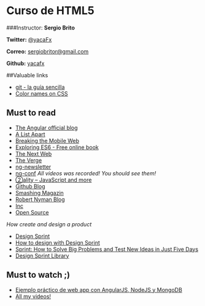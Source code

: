 Curso de HTML5
===

###Instructor: **Sergio Brito**

**Twitter:** [@yacaFx](https://twitter.com/yacafx)  

**Correo:** [sergiobritor@gmail.com](mailto:sergiobritor@gmail.com)

**Github:** [yacafx](http://github.com/yacafx)



##Valuable links


* [git - la guía sencilla](http://rogerdudler.github.io/git-guide/index.es.html)
* [Color names on CSS](http://www.w3schools.com/colors/colors_names.asp)


## Must to read
* [The Angular official blog](http://angularjs.blogspot.com)
* [A List Apart](http://alistapart.com)
* [Breaking the Mobile Web](http://www.mobilexweb.com)
* [Exploring ES6 - Free online book](http://exploringjs.com/es6/)
* [The Next Web](http://thenextweb.com/)
* [The Verge](http://www.theverge.com/)
* [ng-newsletter](http://www.ng-newsletter.com/)
* [ng-conf](https://www.ng-conf.org/#/) *All videos was recorded! You should see them!*
* [②ality – JavaScript and more](http://www.2ality.com)
* [Github Blog](https://github.com/blog)
* [Smashing Magazin](https://www.smashingmagazine.com)
* [Robert Nyman Blog](https://robertnyman.com)
* [Inc](http://www.inc.com)
* [Open Source](https://opensource.com/frontpage)

*How create and design a product*
* [Design Sprint](https://developers.google.com/design-sprint/)
* [How to design with Design Sprint](http://revista.uxnights.com/disenando-design-sprint/)
* [Sprint: How to Solve Big Problems and Test New Ideas in Just Five Days](https://www.amazon.com.mx/Sprint-Solve-Problems-Test-Ideas/dp/150112174X/)
* [Design Sprint Library](http://www.gv.com/library/)


## Must to watch ;)
* [Ejemplo práctico de web app con AngularJS, NodeJS y MongoDB](https://www.video2brain.com/mx/cursos/ejemplo-practico-de-web-app-con-angularjs-nodejs-y-mongodb)
* [All my videos!](https://www.video2brain.com/mx/formadores/sergio-brito)
